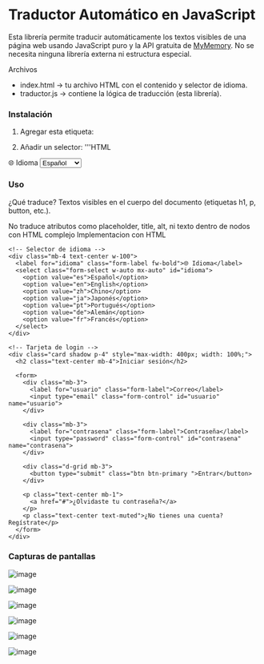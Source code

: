 
# Traductor Automático en JavaScript

Esta librería permite traducir automáticamente los textos visibles de una página web usando JavaScript puro y la API gratuita de [MyMemory](https://mymemory.translated.net/). No se necesita ninguna librería externa ni estructura especial.

Archivos

- index.html → tu archivo HTML con el contenido y selector de idioma.
- traductor.js → contiene la lógica de traducción (esta librería).

### Instalación
1. Agregar esta etiqueta:
<script src="https://cdn.jsdelivr.net/gh/Leonardo-SJ/mi-libreria-js/traductor.js"></script>

2. Añadir un selector:
'''HTML
<div class="mb-4 text-center w-100">
  <label for="idioma" class="form-label fw-bold">🌐 Idioma</label>
  <select class="form-select w-auto mx-auto" id="idioma">
    <option value="es">Español</option>
    <option value="en">English</option>
    <option value="zh">Chino</option>
    <option value="ja">Japonés</option>
    <option value="pt">Portugués</option>
    <option value="de">Alemán</option>
    <option value="fr">Francés</option>
  </select>
</div>
 
### Uso

¿Qué traduce?
Textos visibles en el cuerpo del documento (etiquetas h1, p, button, etc.).

No traduce atributos como placeholder, title, alt, ni texto dentro de nodos con HTML complejo
Implementacion con HTML


<!DOCTYPE html>
<html lang="es">
<head>
  <meta charset="UTF-8" />
  <meta name="viewport" content="width=device-width, initial-scale=1.0" />
  <title>Login Multilenguaje</title>
  <link href="https://cdn.jsdelivr.net/npm/bootstrap@5.3.3/dist/css/bootstrap.min.css" rel="stylesheet">
</head>
<body class="bg-light">

  <div class="container d-flex flex-column justify-content-center align-items-center min-vh-100">

    <!-- Selector de idioma -->
    <div class="mb-4 text-center w-100">
      <label for="idioma" class="form-label fw-bold">🌐 Idioma</label>
      <select class="form-select w-auto mx-auto" id="idioma">
        <option value="es">Español</option>
        <option value="en">English</option>
        <option value="zh">Chino</option>
        <option value="ja">Japonés</option>
        <option value="pt">Portugués</option>
        <option value="de">Alemán</option>
        <option value="fr">Francés</option>
      </select>
    </div>

    <!-- Tarjeta de login -->
    <div class="card shadow p-4" style="max-width: 400px; width: 100%;">
      <h2 class="text-center mb-4">Iniciar sesión</h2>

      <form>
        <div class="mb-3">
          <label for="usuario" class="form-label">Correo</label>
          <input type="email" class="form-control" id="usuario" name="usuario">
        </div>

        <div class="mb-3">
          <label for="contrasena" class="form-label">Contraseña</label>
          <input type="password" class="form-control" id="contrasena" name="contrasena">
        </div>

        <div class="d-grid mb-3">
          <button type="submit" class="btn btn-primary ">Entrar</button>
        </div>

        <p class="text-center mb-1">
          <a href="#">¿Olvidaste tu contraseña?</a>
        </p>
        <p class="text-center text-muted">¿No tienes una cuenta? Regístrate</p>
      </form>
    </div>
  </div>

  <!-- Bootstrap JS -->
  <script src="https://cdn.jsdelivr.net/npm/bootstrap@5.3.3/dist/js/bootstrap.bundle.min.js"></script>

  <!-- Tu script de traducción -->
  <script src="Libreria.js"></script>
</body>
</html>

### Capturas de pantallas

![image](https://github.com/user-attachments/assets/e36ac6e4-3434-4ca7-9c66-197a3356d75b)

![image](https://github.com/user-attachments/assets/e2f77ef6-2eed-4d95-b8b4-010c4c118765)

![image](https://github.com/user-attachments/assets/b2d65557-4b3d-4aa4-a74b-4a9706a12a19)

![image](https://github.com/user-attachments/assets/f14e5b7a-7f5c-490e-a75b-48a3537f219d)

![image](https://github.com/user-attachments/assets/707c6c6e-4a37-4ffe-9a2a-ccf4656b3e8c)

![image](https://github.com/user-attachments/assets/4570273e-6f03-4d17-a26b-5df24eae3258)

